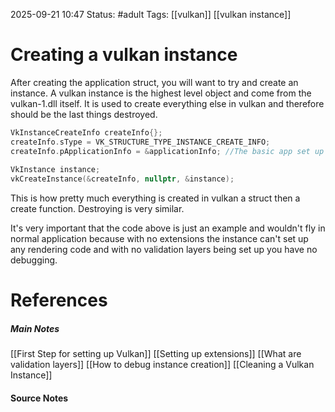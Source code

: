 2025-09-21 10:47
Status: #adult 
Tags: [[vulkan]] [[vulkan instance]]
# Creating a vulkan instance

After creating the application struct, you will want to try and create an instance. A vulkan instance is the highest level object and come from the vulkan-1.dll itself. It is used to create everything else in vulkan and therefore should be the last things destroyed.

```c++
VkInstanceCreateInfo createInfo{};
createInfo.sType = VK_STRUCTURE_TYPE_INSTANCE_CREATE_INFO;
createInfo.pApplicationInfo = &applicationInfo; //The basic app set up struct
    
VkInstance instance;
vkCreateInstance(&createInfo, nullptr, &instance);
```

This is how pretty much everything is created in vulkan a struct then a create function. Destroying is very similar. 

It's very important that the code above is just an example and wouldn't fly in normal application because with no extensions the instance can't set up any rendering code and with no validation layers being set up you have no debugging.
# References
##### Main Notes
[[First Step for setting up Vulkan]]
[[Setting up extensions]]
[[What are validation layers]]
[[How to debug instance creation]]
[[Cleaning a Vulkan Instance]]
#### Source Notes
